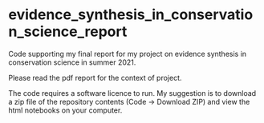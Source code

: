 # evidence_synthesis_in_conservation_science_report
Code supporting my final report for my project on evidence synthesis in conservation science in summer 2021.

Please read the pdf report for the context of project.

The code requires a software licence to run. My suggestion is to download a zip file of the repository contents (Code -> Download ZIP) and view the html notebooks on your computer.
